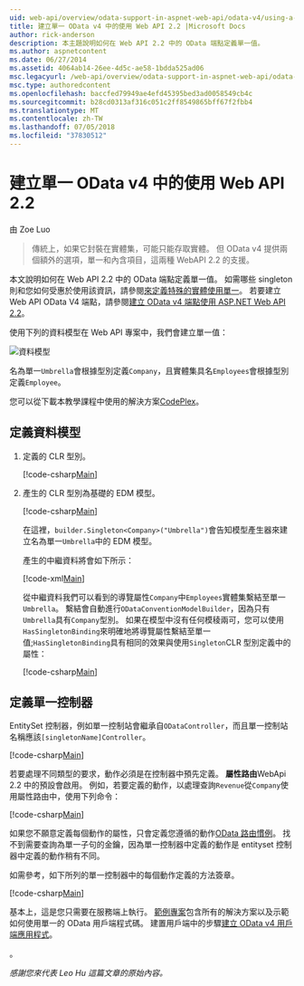 ```yaml
---
uid: web-api/overview/odata-support-in-aspnet-web-api/odata-v4/using-a-singleton-in-an-odata-endpoint-in-web-api-22
title: 建立單一 OData v4 中的使用 Web API 2.2 |Microsoft Docs
author: rick-anderson
description: 本主題說明如何在 Web API 2.2 中的 OData 端點定義單一值。
ms.author: aspnetcontent
ms.date: 06/27/2014
ms.assetid: 4064ab14-26ee-4d5c-ae58-1bdda525ad06
msc.legacyurl: /web-api/overview/odata-support-in-aspnet-web-api/odata-v4/using-a-singleton-in-an-odata-endpoint-in-web-api-22
msc.type: authoredcontent
ms.openlocfilehash: baccfed79949ae4efd45395bed3ad0058549cb4c
ms.sourcegitcommit: b28cd0313af316c051c2ff8549865bff67f2fbb4
ms.translationtype: MT
ms.contentlocale: zh-TW
ms.lasthandoff: 07/05/2018
ms.locfileid: "37830512"
---
```

<a name="create-a-singleton-in-odata-v4-using-web-api-22"></a>建立單一 OData v4 中的使用 Web API 2.2
====================
由 Zoe Luo

> 傳統上，如果它封裝在實體集，可能只能存取實體。 但 OData v4 提供兩個額外的選項，單一和內含項目，這兩種 WebAPI 2.2 的支援。


本文說明如何在 Web API 2.2 中的 OData 端點定義單一值。 如需哪些 singleton 則和您如何受惠於使用該資訊，請參閱[來定義特殊的實體使用單一](https://blogs.msdn.com/b/odatateam/archive/2014/03/05/use-singleton-to-define-your-special-entity.aspx)。 若要建立 Web API OData V4 端點，請參閱[建立 OData v4 端點使用 ASP.NET Web API 2.2](create-an-odata-v4-endpoint.md)。 

使用下列的資料模型在 Web API 專案中，我們會建立單一值：

![資料模型](using-a-singleton-in-an-odata-endpoint-in-web-api-22/_static/image1.png)

名為單一`Umbrella`會根據型別定義`Company`，且實體集具名`Employees`會根據型別定義`Employee`。

您可以從下載本教學課程中使用的解決方案[CodePlex](http://aspnet.codeplex.com/sourcecontrol/latest#Samples/WebApi/OData/v4/ODataSingletonSample/)。

## <a name="define-the-data-model"></a>定義資料模型

1. 定義的 CLR 型別。

    [!code-csharp[Main](using-a-singleton-in-an-odata-endpoint-in-web-api-22/samples/sample1.cs)]
2. 產生的 CLR 型別為基礎的 EDM 模型。

    [!code-csharp[Main](using-a-singleton-in-an-odata-endpoint-in-web-api-22/samples/sample2.cs)]

    在這裡，`builder.Singleton<Company>("Umbrella")`會告知模型產生器來建立名為單一`Umbrella`中的 EDM 模型。

    產生的中繼資料將會如下所示：

    [!code-xml[Main](using-a-singleton-in-an-odata-endpoint-in-web-api-22/samples/sample3.xml)]

    從中繼資料我們可以看到的導覽屬性`Company`中`Employees`實體集繫結至單一`Umbrella`。 繫結會自動進行`ODataConventionModelBuilder`，因為只有`Umbrella`具有`Company`型別。 如果在模型中沒有任何模稜兩可，您可以使用`HasSingletonBinding`來明確地將導覽屬性繫結至單一值;`HasSingletonBinding`具有相同的效果與使用`Singleton`CLR 型別定義中的屬性：

    [!code-csharp[Main](using-a-singleton-in-an-odata-endpoint-in-web-api-22/samples/sample4.cs)]

## <a name="define-the-singleton-controller"></a>定義單一控制器

EntitySet 控制器，例如單一控制站會繼承自`ODataController`，而且單一控制站名稱應該`[singletonName]Controller`。

[!code-csharp[Main](using-a-singleton-in-an-odata-endpoint-in-web-api-22/samples/sample5.cs)]

若要處理不同類型的要求，動作必須是在控制器中預先定義。 **屬性路由**WebApi 2.2 中的預設會啟用。 例如，若要定義的動作，以處理查詢`Revenue`從`Company`使用屬性路由中，使用下列命令：

[!code-csharp[Main](using-a-singleton-in-an-odata-endpoint-in-web-api-22/samples/sample6.cs)]

如果您不願意定義每個動作的屬性，只會定義您遵循的動作[OData 路由慣例](../odata-routing-conventions.md)。 找不到需要查詢為單一子句的金鑰，因為單一控制器中定義的動作是 entityset 控制器中定義的動作稍有不同。

如需參考，如下所列的單一控制器中的每個動作定義的方法簽章。

[!code-csharp[Main](using-a-singleton-in-an-odata-endpoint-in-web-api-22/samples/sample7.cs)]

基本上，這是您只需要在服務端上執行。 [範例專案](http://aspnet.codeplex.com/sourcecontrol/latest#Samples/WebApi/OData/v4/ODataSingletonSample/)包含所有的解決方案以及示範如何使用單一的 OData 用戶端程式碼。 建置用戶端中的步驟[建立 OData v4 用戶端應用程式](create-an-odata-v4-client-app.md)。

。 

*感謝您來代表 Leo Hu 這篇文章的原始內容。*
